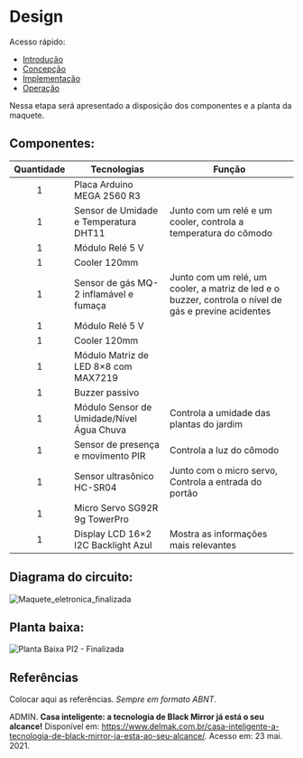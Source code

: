 # Design

Acesso rápido:
  - [Introdução](./README.md)
  - [Concepção](./concepcao.md)
  - [Implementação](./implementacao.md)
  - [Operação](./operacao.md)

Nessa etapa será apresentado a disposição dos componentes e a planta da maquete.

## Componentes:

Quantidade  | Tecnologias | Função
:---------:   | ------   | ------
1           | Placa Arduino MEGA 2560 R3                   |
1           | Sensor de Umidade e Temperatura DHT11        | Junto com um relé e um cooler, controla a temperatura do cômodo
1           | Módulo Relé 5 V                              |
1           | Cooler 120mm                                 |
1           | Sensor de gás MQ-2 inflamável e fumaça       | Junto com um relé, um cooler, a matriz de led e o buzzer, controla o nível de gás e previne acidentes
1           | Módulo Relé 5 V                              |
1           | Cooler 120mm                                 |
1           | Módulo Matriz de LED 8×8 com MAX7219         |
1           | Buzzer passivo                               |
1           | Módulo Sensor de Umidade/Nível Água Chuva    | Controla a umidade das plantas do jardim
1           |	Sensor de presença e movimento PIR           | Controla a luz do cômodo
1           | Sensor ultrasônico HC-SR04                   | Junto com o micro servo, Controla a entrada do portão
1           | Micro Servo SG92R 9g TowerPro                |
1           | Display LCD 16×2 I2C Backlight Azul          | Mostra as informações mais relevantes



## Diagrama do circuito:


![Maquete_eletronica_finalizada](https://user-images.githubusercontent.com/93286152/157365418-b835454f-c645-4aef-a2a3-4343b606640c.png)




## Planta baixa:


![Planta Baixa PI2 - Finalizada](https://user-images.githubusercontent.com/93286152/157365432-18649279-3dcd-4822-a422-f6d7c3518738.png)




## Referências

Colocar aqui as referências. _Sempre em formato ABNT_.

ADMIN. **Casa inteligente: a tecnologia de Black Mirror já está o seu alcance!** Disponível em: <https://www.delmak.com.br/casa-inteligente-a-tecnologia-de-black-mirror-ja-esta-ao-seu-alcance/>. Acesso em: 23 mai. 2021.
